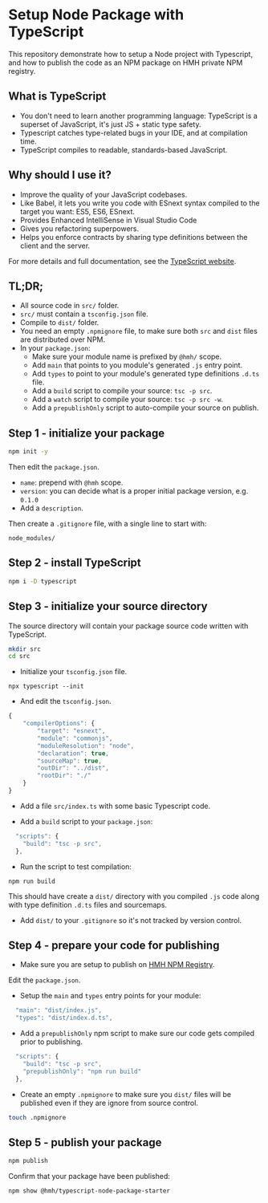 # Setup Node Package with TypeScript

This repository demonstrate how to setup a Node project with Typescript, and how to publish the code as an NPM package on HMH private NPM registry.

## What is TypeScript

* You don't need to learn another programming language: TypeScript is a superset of JavaScript, it's just JS + static type safety.
* Typescript catches type-related bugs in your IDE, and at compilation time.
* TypeScript compiles to readable, standards-based JavaScript. 

## Why should I use it?

* Improve the quality of your JavaScript codebases.
* Like Babel, it lets you write you code with ESnext syntax compiled to the target you want: ES5, ES6, ESnext.
* Provides Enhanced IntelliSense in Visual Studio Code
* Gives you refactoring superpowers.
* Helps you enforce contracts by sharing type definitions between the client and the server.

For more details and full documentation, see the [TypeScript website](https://www.typescriptlang.org/).

## TL;DR;

* All source code in `src/` folder.
* `src/` must contain a `tsconfig.json` file.
* Compile to `dist/` folder.
* You need an empty `.npmignore` file, to make sure both `src` and `dist` files are distributed over NPM.
* In your `package.json`:
  * Make sure your module name is prefixed by `@hmh/` scope.
  * Add `main` that points to you module's generated `.js` entry point.
  * Add `types` to point to your module's generated type definitions `.d.ts` file.
  * Add a `build` script to compile your source: `tsc -p src`.
  * Add a `watch` script to compile your source: `tsc -p src -w`.
  * Add a `prepublishOnly` script to auto-compile your source on publish.


## Step 1 - initialize your package

```bash
npm init -y
```

Then edit the `package.json`.

* `name`: prepend with `@hmh` scope.
* `version`: you can decide what is a proper initial package version, e.g. `0.1.0`
* Add a `description`.


Then create a `.gitignore` file, with a single line to start with:

```
node_modules/
```

## Step 2 - install TypeScript

```bash
npm i -D typescript
```

## Step 3 - initialize your source directory

The source directory will contain your package source code written with TypeScript.

```bash
mkdir src
cd src
```

* Initialize your `tsconfig.json` file. 

```
npx typescript --init
```

* And edit the `tsconfig.json`.

```javascript
{
    "compilerOptions": {
        "target": "esnext",
        "module": "commonjs",
        "moduleResolution": "node",
        "declaration": true,
        "sourceMap": true,
        "outDir": "../dist",
        "rootDir": "./"
    }
}
```

* Add a file `src/index.ts` with some basic Typescript code.

* Add a `build` script to your `package.json`: 

```javascript
  "scripts": {
    "build": "tsc -p src",
  },
```

* Run the script to test compilation:

```
npm run build
```

This should have create a `dist/` directory with you compiled `.js` code along with type definition `.d.ts` files and sourcemaps.

* Add `dist/` to your `.gitignore` so it's not tracked by version control.

## Step 4 - prepare your code for publishing

* Make sure you are setup to publish on [HMH NPM Registry](https://github.com/hmhco/uie-wg/blob/master/arb/npm-registry.md).

Edit the `package.json`.

* Setup the `main` and `types` entry points for your module:

```javascript
  "main": "dist/index.js",
  "types": "dist/index.d.ts",
```

* Add a `prepublishOnly` npm script to make sure our code gets compiled prior to publishing.

```javascript
  "scripts": {
    "build": "tsc -p src",
    "prepublishOnly": "npm run build"
  },
```

* Create an empty `.npmignore` to make sure you `dist/` files will be published even if they are ignore from source control.

```bash
touch .npmignore
```

## Step 5 - publish your package

```bash
npm publish
```

Confirm that your package have been published:

```bash
npm show @hmh/typescript-node-package-starter
```
